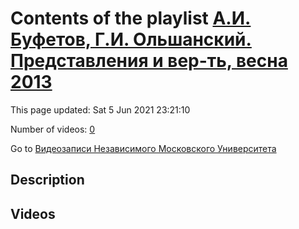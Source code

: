 # Contents of the playlist [А.И. Буфетов, Г.И. Ольшанский. Представления и вер-ть, весна 2013](https://www.youtube.com/playlist?list=PLp9ABVh6_x4HWBoHqmKXltYwGckLYMGSJ)

This page updated: Sat 5 Jun 2021 23:21:10

Number of videos: [0](#videos)

Go to [Видеозаписи Независимого Московского Университета](../README.md)

## Description



## Videos

